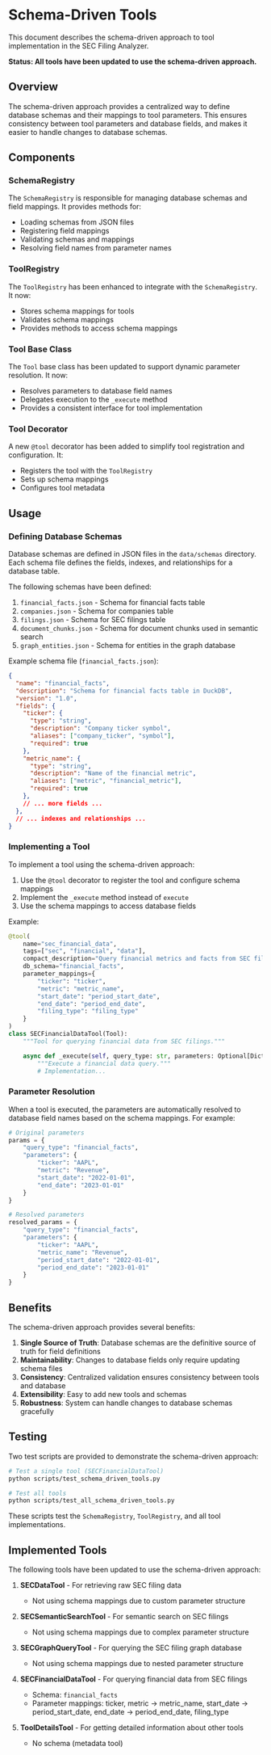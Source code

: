# Schema-Driven Tools

This document describes the schema-driven approach to tool implementation in the SEC Filing Analyzer.

**Status: All tools have been updated to use the schema-driven approach.**

## Overview

The schema-driven approach provides a centralized way to define database schemas and their mappings to tool parameters. This ensures consistency between tool parameters and database fields, and makes it easier to handle changes to database schemas.

## Components

### SchemaRegistry

The `SchemaRegistry` is responsible for managing database schemas and field mappings. It provides methods for:

- Loading schemas from JSON files
- Registering field mappings
- Validating schemas and mappings
- Resolving field names from parameter names

### ToolRegistry

The `ToolRegistry` has been enhanced to integrate with the `SchemaRegistry`. It now:

- Stores schema mappings for tools
- Validates schema mappings
- Provides methods to access schema mappings

### Tool Base Class

The `Tool` base class has been updated to support dynamic parameter resolution. It now:

- Resolves parameters to database field names
- Delegates execution to the `_execute` method
- Provides a consistent interface for tool implementation

### Tool Decorator

A new `@tool` decorator has been added to simplify tool registration and configuration. It:

- Registers the tool with the `ToolRegistry`
- Sets up schema mappings
- Configures tool metadata

## Usage

### Defining Database Schemas

Database schemas are defined in JSON files in the `data/schemas` directory. Each schema file defines the fields, indexes, and relationships for a database table.

The following schemas have been defined:

1. `financial_facts.json` - Schema for financial facts table
2. `companies.json` - Schema for companies table
3. `filings.json` - Schema for SEC filings table
4. `document_chunks.json` - Schema for document chunks used in semantic search
5. `graph_entities.json` - Schema for entities in the graph database

Example schema file (`financial_facts.json`):

```json
{
  "name": "financial_facts",
  "description": "Schema for financial facts table in DuckDB",
  "version": "1.0",
  "fields": {
    "ticker": {
      "type": "string",
      "description": "Company ticker symbol",
      "aliases": ["company_ticker", "symbol"],
      "required": true
    },
    "metric_name": {
      "type": "string",
      "description": "Name of the financial metric",
      "aliases": ["metric", "financial_metric"],
      "required": true
    },
    // ... more fields ...
  },
  // ... indexes and relationships ...
}
```

### Implementing a Tool

To implement a tool using the schema-driven approach:

1. Use the `@tool` decorator to register the tool and configure schema mappings
2. Implement the `_execute` method instead of `execute`
3. Use the schema mappings to access database fields

Example:

```python
@tool(
    name="sec_financial_data",
    tags=["sec", "financial", "data"],
    compact_description="Query financial metrics and facts from SEC filings",
    db_schema="financial_facts",
    parameter_mappings={
        "ticker": "ticker",
        "metric": "metric_name",
        "start_date": "period_start_date",
        "end_date": "period_end_date",
        "filing_type": "filing_type"
    }
)
class SECFinancialDataTool(Tool):
    """Tool for querying financial data from SEC filings."""

    async def _execute(self, query_type: str, parameters: Optional[Dict[str, Any]] = None) -> Dict[str, Any]:
        """Execute a financial data query."""
        # Implementation...
```

### Parameter Resolution

When a tool is executed, the parameters are automatically resolved to database field names based on the schema mappings. For example:

```python
# Original parameters
params = {
    "query_type": "financial_facts",
    "parameters": {
        "ticker": "AAPL",
        "metric": "Revenue",
        "start_date": "2022-01-01",
        "end_date": "2023-01-01"
    }
}

# Resolved parameters
resolved_params = {
    "query_type": "financial_facts",
    "parameters": {
        "ticker": "AAPL",
        "metric_name": "Revenue",
        "period_start_date": "2022-01-01",
        "period_end_date": "2023-01-01"
    }
}
```

## Benefits

The schema-driven approach provides several benefits:

1. **Single Source of Truth**: Database schemas are the definitive source of truth for field definitions
2. **Maintainability**: Changes to database fields only require updating schema files
3. **Consistency**: Centralized validation ensures consistency between tools and database
4. **Extensibility**: Easy to add new tools and schemas
5. **Robustness**: System can handle changes to database schemas gracefully

## Testing

Two test scripts are provided to demonstrate the schema-driven approach:

```bash
# Test a single tool (SECFinancialDataTool)
python scripts/test_schema_driven_tools.py

# Test all tools
python scripts/test_all_schema_driven_tools.py
```

These scripts test the `SchemaRegistry`, `ToolRegistry`, and all tool implementations.

## Implemented Tools

The following tools have been updated to use the schema-driven approach:

1. **SECDataTool** - For retrieving raw SEC filing data
   - Not using schema mappings due to custom parameter structure

2. **SECSemanticSearchTool** - For semantic search on SEC filings
   - Not using schema mappings due to complex parameter structure

3. **SECGraphQueryTool** - For querying the SEC filing graph database
   - Not using schema mappings due to nested parameter structure

4. **SECFinancialDataTool** - For querying financial data from SEC filings
   - Schema: `financial_facts`
   - Parameter mappings: ticker, metric -> metric_name, start_date -> period_start_date, end_date -> period_end_date, filing_type

5. **ToolDetailsTool** - For getting detailed information about other tools
   - No schema (metadata tool)
